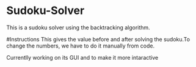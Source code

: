 # Sudoku-Solver
This is a sudoku solver using the backtracking algorithm. 

#Instructions
This gives the value before and after solving the sudoku.To change the numbers, we have to do it manually from code.

Currentlly working on its GUI and to make it more intaractive
